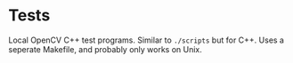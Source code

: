 # Tests

Local OpenCV C++ test programs. Similar to `./scripts` but for C++.
Uses a seperate Makefile, and probably only works on Unix.
